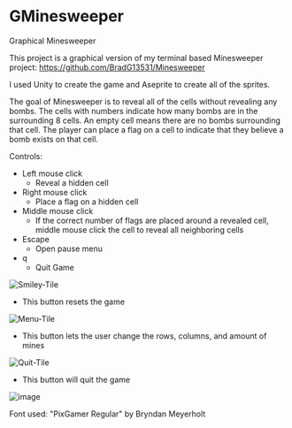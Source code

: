 # GMinesweeper
Graphical Minesweeper

This project is a graphical version of my terminal based Minesweeper project: https://github.com/BradG13531/Minesweeper

I used Unity to create the game and Aseprite to create all of the sprites.

The goal of Minesweeper is to reveal all of the cells without revealing any bombs. The cells with numbers indicate how many bombs are in the surrounding 8 cells. An empty cell means there are no bombs surrounding that cell. The player can place a flag on a cell to indicate that they believe a bomb exists on that cell.

Controls:
- Left mouse click
  - Reveal a hidden cell
- Right mouse click
  - Place a flag on a hidden cell
- Middle mouse click
  - If the correct number of flags are placed around a revealed cell, middle mouse click the cell to reveal all neighboring cells
- Escape
  - Open pause menu
- q
  - Quit Game  
 
![Smiley-Tile](https://github.com/BradG13531/GMinesweeper/assets/65570359/fa92d15b-b245-412f-8223-bbe787e4171a)
- This button resets the game

![Menu-Tile](https://github.com/BradG13531/GMinesweeper/assets/65570359/4af2372e-8c19-4f8f-80a1-18ada183632a)
- This button lets the user change the rows, columns, and amount of mines

![Quit-Tile](https://github.com/BradG13531/GMinesweeper/assets/65570359/2a1c33d9-fed7-4b50-9c1e-73c920a1b8a6)
- This button will quit the game    

![image](https://github.com/BradG13531/GMinesweeper/assets/65570359/55c7ede4-20bb-4f1a-9dc5-92e252e6ac6c)


Font used:
"PixGamer Regular" by Bryndan Meyerholt
